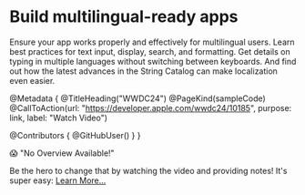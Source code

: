 # Build multilingual-ready apps

Ensure your app works properly and effectively for multilingual users. Learn best practices for text input, display, search, and formatting. Get details on typing in multiple languages without switching between keyboards. And find out how the latest advances in the String Catalog can make localization even easier.

@Metadata {
   @TitleHeading("WWDC24")
   @PageKind(sampleCode)
   @CallToAction(url: "https://developer.apple.com/wwdc24/10185", purpose: link, label: "Watch Video")

   @Contributors {
      @GitHubUser(<replace this with your GitHub handle>)
   }
}

😱 "No Overview Available!"

Be the hero to change that by watching the video and providing notes! It's super easy:
 [Learn More…](https://wwdcnotes.com/documentation/wwdcnotes/contributing)
